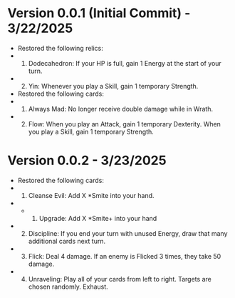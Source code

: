 # Version 0.0.1 (Initial Commit) - 3/22/2025
- Restored the following relics:
- 1. Dodecahedron: If your HP is full, gain 1 Energy at the start of your turn.
- 2. Yin: Whenever you play a Skill, gain 1 temporary Strength.
- Restored the following cards:
- 1. Always Mad: No longer receive double damage while in Wrath.
- 2. Flow: When you play an Attack, gain 1 temporary Dexterity. When you play a Skill, gain 1 temporary Strength.

# Version 0.0.2 - 3/23/2025
- Restored the following cards:
- 1. Cleanse Evil: Add X *Smite into your hand.
- - 1. Upgrade: Add X *Smite+ into your hand
- 2. Discipline: If you end your turn with unused Energy, draw that many additional cards next turn.
- 3. Flick: Deal 4 damage. If an enemy is Flicked 3 times, they take 50 damage.
- 4. Unraveling: Play all of your cards from left to right. Targets are chosen randomly. Exhaust.